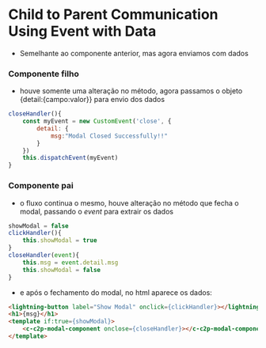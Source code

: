 # Child to Parent Communication Using Event with Data
- Semelhante ao componente anterior, mas agora enviamos com dados
### Componente filho
- houve somente uma alteração no método, agora passamos o objeto {detail:{campo:valor}} para envio dos dados
```js
closeHandler(){ 
	const myEvent = new CustomEvent('close', { 
		detail: { 
			msg:"Modal Closed Successfully!!"
		}
	})
	this.dispatchEvent(myEvent)
}
```
### Componente pai
- o fluxo continua o mesmo, houve alteração no método que fecha o modal, passando o *event* para extrair os dados
```js
showModal = false
clickHandler(){ 
	this.showModal = true
}
closeHandler(event){ 
	this.msg = event.detail.msg
	this.showModal = false
}
```
- e após o fechamento do modal, no html aparece os dados:
```html
<lightning-button label="Show Modal" onclick={clickHandler}></lightning-button>
<h1>{msg}</h1>
<template if:true={showModal}>
	<c-c2p-modal-component onclose={closeHandler}></c-c2p-modal-component>
</template>
```
